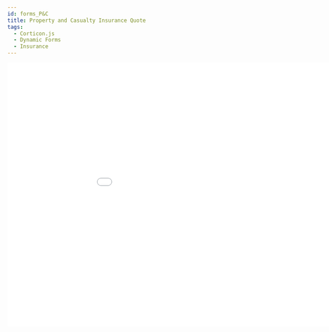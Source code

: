 ```yaml
---
id: forms_P&C
title: Property and Casualty Insurance Quote
tags:
  - Corticon.js
  - Dynamic Forms
  - Insurance
---
```


<iframe width="200%" height="600" src="//jsfiddle.net/notedhelms/e5hsqamo/2/embedded/result/" allowfullscreen="allowfullscreen" allowpaymentrequest frameborder="0"></iframe>